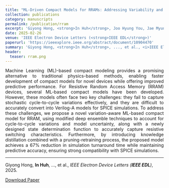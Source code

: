 ```yaml
---
title: "ML-Driven Compact Models for RRAMs: Addressing Variability and Simulation Efficiency"
collection: publications
category: manuscripts
permalink: /publication/rram
excerpt: 'Giyong Hong, <strong>In Huh</strong>, Joo Hyung You, Jae Myung Choe, Younggu Kim, Changwook Jeong'
date: 2025-02-26
venue: 'IEEE Electron Device Letters (<strong>IEEE EDL</strong>)'
paperurl: 'https://ieeexplore.ieee.org/abstract/document/10904470'
summary: 'Giyong Hong, <strong>In Huh</strong>, ..., et al., <i>IEEE Electron Device Letters (<strong>IEEE EDL</strong>)</i>, 2025.'
header:
  teaser: rram.png
---
```

<p align="justify">
Machine Learning (ML)-based compact modeling provides a promising alternative to traditional physics-based methods, enabling faster development of compact models for novel devices while offering improved predictive performance. For Resistive Random Access Memory (RRAM) devices, several ML-based compact models have been developed. However, these models often face two key challenges: they fail to capture stochastic cycle-to-cycle variations effectively, and they are difficult to accurately convert into Verilog-A models for SPICE simulations. To address these challenges, we propose a novel variation-aware ML-based compact model for RRAM, using modified deep ensemble techniques to account for cycle-to-cycle variations and model uncertainty, along with a newly designed state determination function to accurately capture resistive switching characteristics. Furthermore, by introducing knowledge distillation combined with a pruning-retraining process, the proposed model achieves a 67% reduction in simulation turnaround time while maintaining predictive accuracy, ensuring strong compatibility with SPICE simulations.
</p>
<hr>

Giyong Hong, <strong>In Huh</strong>, ..., et al., <i>IEEE Electron Device Letters (<strong>IEEE EDL</strong>)</i>, 2025.

[Download Paper](https://ieeexplore.ieee.org/abstract/document/10904470)


